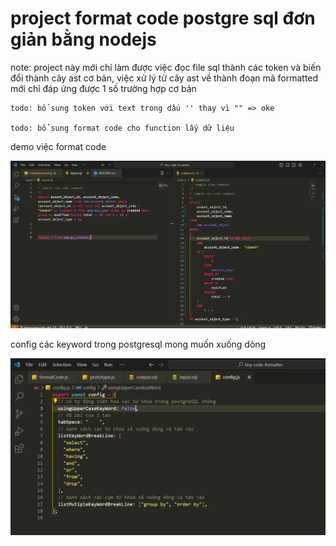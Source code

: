 # project format code postgre sql đơn giản bằng nodejs

note: project này mới chỉ làm được việc đọc file sql thành các token và biến đổi thành cây ast cơ bản, việc xử lý từ cây ast về thành đoạn mã formatted mới chỉ đáp ứng được 1 số trường hợp cơ bản

```
todo: bổ sung token với text trong dấu '' thay vì "" => oke

todo: bổ sung format code cho function lấy dữ liệu
```

demo việc format code

![demo](img/demo.png)

config các keyword trong postgresql mong muốn xuống dòng

![alt text](img/configDemo.png)
